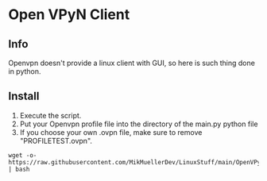 # Open VPyN Client
## Info
Openvpn doesn't provide a linux client with GUI, so here is such thing done in python.


## Install
1. Execute the script.
2. Put your Openvpn profile file into the directory of the main.py python file
4. If you choose your own .ovpn file, make sure to remove "PROFILETEST.ovpn".

````
wget -o- https://raw.githubusercontent.com/MikMuellerDev/LinuxStuff/main/OpenVPyN/install.sh | bash
````
